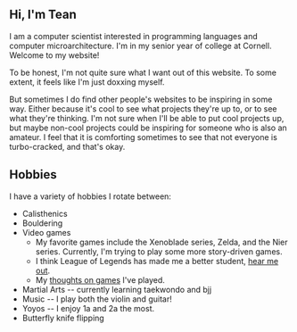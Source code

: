 ## Hi, I'm Tean

I am a computer scientist interested in programming languages and computer microarchitecture. I'm in my senior year of college at Cornell. Welcome to my website!

To be honest, I'm not quite sure what I want out of this website. To some extent, it feels like I'm just doxxing myself.

But sometimes I do find other people's websites to be inspiring in some way. Either because it's cool to see what projects they're up to, or to see what they're thinking. I'm not sure when I'll be able to put cool projects up, but maybe non-cool projects could be inspiring for someone who is also an amateur. I feel that it is comforting sometimes to see that not everyone is turbo-cracked, and that's okay.

## Hobbies
I have a variety of hobbies I rotate between:
- Calisthenics
- Bouldering
- Video games
  - My favorite games include the Xenoblade series, Zelda, and the Nier series. Currently, I'm trying to play some more story-driven games.
  - I think League of Legends has made me a better student, [hear me out](garden/lol-makes-you-better-at-school).
  - My [thoughts on games](garden/my-thoughts-on-games.md) I've played.
- Martial Arts -- currently learning taekwondo and bjj
- Music -- I play both the violin and guitar!
- Yoyos -- I enjoy 1a and 2a the most.
- Butterfly knife flipping
<!-- - (On)  Running -- I only recently realized that cardio is something important, so I've been trying to run more -->

